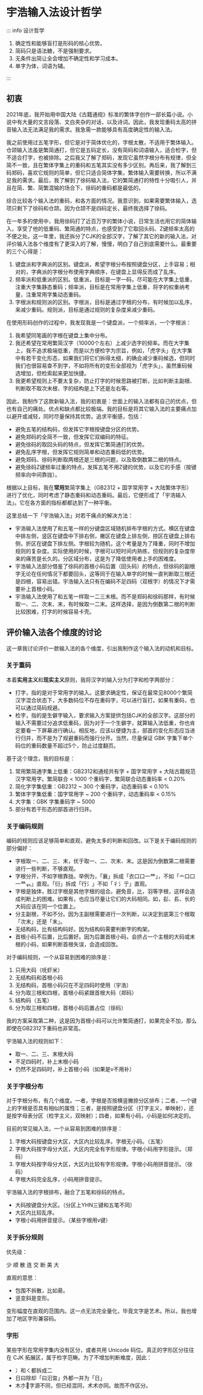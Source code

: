 # 宇浩输入法设计哲学

::: info 设计哲学

1. 确定性和能够盲打是形码的核心优势。
1. 简码只是语法糖，不是强制要求。
1. 无条件出简让全会增加不确定性和学习成本。
1. 单字为体，词语为辅。

:::

## 初衷

2021年底，我开始用中国大陆《古籍通规》标准的繁体字创作一部长篇小说。小说中有大量的文言段落、文白夹杂的对话，以及诗词。因此，我发现重码太高的拼音输入法无法满足我的需求。我急需一款能够具有高度确定性的输入法。

我之前使用过五笔字形，但它是对于简体优化的，字根太散，不适用于繁体输入。仓颉输入法虽是繁简通打，但它是五码定长，没有简码和词语输入，适合检字，但不适合打字，也被排除。之后我又了解了郑码，发现它虽然字根分布有规律，但全简不一致，且在繁体字集上的重码和五笔其实没有多少区别。再后来，我了解到三码郑码，喜欢它规则的简单，但它只适合简体字集，繁体输入需要转换，所以不满足我的需求。最后，我了解到了徐码输入法，它的繁简通打的特性十分吸引人，并且在简、繁、简繁混输的场合下，徐码的重码都是最低的。

综合比较各个输入法的重码，和各方面的情况。我意识到，如果需要繁体输入，选项只剩下了徐码和仓颉。因为仓颉不是四码定长，最终我选择了徐码。

在一年多的使用中，我用徐码打了近百万字的繁体小说，日常生活也用它的简体输入，享受了他的低重码、繁简通的特点，也感受到了它取回头码、Z键频率太高的不便之处。这一年里，我还拆分了CJK的全部汉字，了解了其它的新的输入法，对评价输入法各个维度有了更深入的了解，慢慢，明白了自己到底需要什么。最重要的三个心得是：

1. 键盘派和字典派的区别。键盘派，希望字根分布按照键盘分区，上手容易；相对的，字典派的字根分布使用字典顺序，在键盘上显得反而成了乱序。
1. 频率派和低重派的区别。低重派，目标是一字一码，尽可能在大字集上低重，注重大字集静态重码；频率派，目标是在常用字集上低重，将字的权重纳考量，注重常用字集动态重码。
1. 字根派和规则派的区别。字根派，目标是通过字根的分布，有时候加以乱序，来减少重码。规则派，目标是通过规则的复杂度来减少重码。

在使用形码创作的过程中，我发现我是一个键盘派，一个频率派，一个字根派：

1. 我希望同笔画的字根在键盘上集中分布。
1. 我还希望在常用繁简汉字（10000个左右）上减少选字的频率。而在大字集上，我不追求极端低重，而是以方便检字为宗旨，例如，「虎字头」在大字集中有若干变化形态，如果我们将它们拆得太细，的确会减少重码候选，但同时我们也很容易查不到字，不如将所有的变形全部视为「虎字头」，虽然重码候选增加，但检索起来更加快捷。
1. 我更希望规则上不要太复杂，防止打字的时候思路被打断，比如判断主副根、判断取不取次末根、字的结构是上下还是左右等。

因此，我制作了这款新输入法，我的初衷是：世面上的输入法都有自己的优点，但也有自己的痛处。优点和缺点都比较极端。我的目标是将其它输入法的主要痛点加以避开或减轻，同时尽量保持其优势。追求平衡感，包括：

- 避免五笔的结构码，但发挥它字根按键盘分区的优势。
- 避免郑码的全简不一致，但发挥它双编码的特征。
- 避免徐码的取回头码的特点，但发挥它繁简通打的优势。
- 避免乱序字根，但发挥它规则简单和动态重码低的优势。
- 避免郑码、徐码判断取两根还是三根的问题，以及取倒数第二根的特点。
- 避免徐码Z键频率过重的特点，发挥五笔不用Z键的优势，以及它的手感（按键频率向中间靠拢）。

根据以上目标，我在**常用**繁简字集上（GB2312 + 国字常用字 + 大陆繁体字形）进行了优化，同时考虑了静态重码和动态重码。最后，它便形成了「宇浩输入法」。它在各方面的指标都都达到了一种平衡。

这里总结一下「宇浩输入法」对若干痛点的解决方法：

- 宇浩输入法使用了和五笔一样的分键盘区域随机排布字根的方式。横区在键盘中排左侧，竖区在键盘中下排右侧，撇区在键盘上排左侧，捺区在键盘上排右侧，折区在键盘下排左侧。字根较为随机，这个考量是为了降重，同时不增加规则的复杂度。实际使用的时候，字根可以短时间内熟练，但规则的复杂度带来的痛苦是长久的。分区域分布，这是为了降低使用者上手的困难度。
- 宇浩输入法部分借鉴了徐码的首根小码后置（回头码）的特点，但徐码的副根字无论在任何情况下都要回头，这等同于在输入单字的时候一直判断取三根还是四根，容易出错。宇浩输入法只有在编码不足四码（双根字）的情况下才需要补上首根小码。
- 宇浩输入法使用了和五笔一样取一二三末根。而不是郑码和徐码那样，有时候取一、二、次末、末，有时候取一二末。这样选择，是因为倒数第二根的判断比较困难，打字的时候容易卡壳。

## 评价输入法各个维度的讨论

这一章我讨论评价一款输入法的各个维度，引出我制作这个输入法的动机和目标。

### 关于重码

本着**实用主义**和**现实主义**原则，我将汉字的输入分为打字和检字两部分：

- 打字，指的是对于常用字的输入。这要求确定性，保证在最常见8000个繁简汉字混合状态下，大多数码位不存在重码字，可以进行盲打。如果有重码，也可以通过简码规避。
- 检字，指的是生僻字输入，要求输入方案提供包括CJK的全部汉字。这部分的输入不需要过分追求低重码，因为对于一个生僻字，就算输入法低重，你也肯定要看一下屏幕进行确认。相反地，应该以便捷为主，部首的变化形态应当进行归并，而不是为了规避重码而强行分开。当然，尽量保证 GBK 字集下单个码位的重码数量不超过5个，防止过度翻页。

基于这个理念，我的目标是：

1. 常用繁简通字集上低重：GB2312和通规共有字 + 国字常用字 + 大陆古籍规范汉字常用字。繁简联合 < 1000 个重码字，繁简联合动态重码率 < 0.20%
2. 简化字字集低重：GB2312 ~ 300 个重码字，动态重码率 < 0.10%
3. 繁体字字集低重：国字常用字 ~ 200 个重码字，动态重码率 < 0.15%
4. 大字集：GBK 字集重码字 ~ 5000
5. 部分有若干形态的部首进行归并。

### 关于编码规则

编码的规则应该足够简单和直观，避免太多的判断和回改。以下是关于编码规则的部分偏好：

- 字根取一、二、三、末，优于取一、二、次末、末。这是因为倒数第二根需要进行一些判断，不够直观。
- 字根分开，不如字根靠拢。举例为，「襄」拆成「衣口口一龷」，不如「亠口口一龷𧘇」直观。「衍」拆成「行氵」不如「彳氵亍」直观。
- 字根是独体，胜过字根是其他字根的组合。避免音，比，羽等字根，这样会造成判断上的困难。如果有，也应当尽量让它们的大码相同。如，髟、镸、长的大码应该在同一个位置上。
- 分主副根，不如不分。因为主副根需要进行一次判断，以决定到底第三个根取「次末」还是「末」。
- 无结构码，比有结构码好。因为结构码需要判断字的构架。
- 首根小码不后置，比后置好。因为后置首根小码，会挤占一个主根的大码或末根的小码，如果判断首根失误，会造成回改。

对于编码规则，一个从容易到困难的排序是：

1. 只用大码（呒虾米）
1. 无结构码和首根小码
1. 无结构码，首根小码只在不足四码时使用（宇浩）
1. 分为取三根和四根，首根小码紧跟首根大码（郑码）
1. 结构码（五笔）
1. 分为取三根和四根，首根小码后置占位（徐码）

我的方案采取第二种，这是因为首根小码可以允许繁简通打，如果完全不加，那么即使在GB2312下重码也非常高。

宇浩输入法的规则如下：

- 取一、二、三、末根大码
- 不足四码时，补上末根小码
- 仍然不足四码时，补上首根小码（如果是v不用补）

### 关于字根分布

对于字根分布，有几个维度。一者，字根是否按横竖撇捺分区排布；二者，一个键上的字根是否具有相似的属性；三者，是按照键盘分区（打字主义，单映射），还是按字母表分区（检字主义，双映射）；四者，如果有小码，小码是如何决定的。

目前的常见输入法，一个从容易到困难的排序是：

1. 字根大码按键盘分大区，大区内比较乱序。字根无小码。（五笔）
2. 字根大码按字母分大区，大区内完全有字形规律。字根小码用字形提示。（郑码）
3. 字根大码按字母分大区，大区内比较有字形规律。字根小码用拼音提示。（徐码）
4. 字根大码完全乱序，小码用拼音提示。

宇浩输入法的字根排布，融合了五笔和徐码的特点。

- 大码按键盘分大区。（分区上YHN三键和五笔不同）
- 大区内比较乱序。
- 字根小码用拼音提示。（某些字根用v键）

### 关于拆分规则

优先级：

少 顺 散 连 交 断 美 大

直观的意思：

- 包围不拆散，比如昜。
- 竖变斜是变形。

变形幅度在直观的范围内。这一点无法完全量化，毕竟文字是艺术。所以，我也增加了地区字形兼容码。

### 字形

某些字形在常用字集内没有区分，或者共用 Unicode 码位。真正的字形区分往往在 CJK 拓展区，属于检字范畴。为了不增加判断难度，因此：

- 冫和ㄑ都拆成二
- 日曰除却「曰汩㫚」外都一并为「日」
- 木朩𣎳字源不同，但已经混同，术术亦同。故而不作区分。
